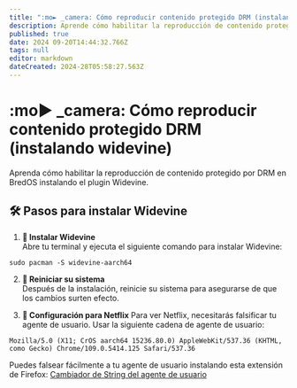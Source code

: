 ```yaml
---
title: ":mo► _camera: Cómo reproducir contenido protegido DRM (instalando widevine)"
description: Aprende cómo habilitar la reproducción de contenido protegido por DRM en BredOS instalando el plugin Widevine
published: true
date: 2024 09-20T14:44:32.766Z
tags: null
editor: markdown
dateCreated: 2024-28T05:58:27.563Z
---
```


# :mo► _camera: Cómo reproducir contenido protegido DRM (instalando widevine)

Aprenda cómo habilitar la reproducción de contenido protegido por DRM en BredOS instalando el plugin Widevine.

## 🛠️ Pasos para instalar Widevine

1. **🔧 Instalar Widevine**\
   Abre tu terminal y ejecuta el siguiente comando para instalar Widevine:

```
sudo pacman -S widevine-aarch64
```

2. **🔄 Reiniciar su sistema**\
   Después de la instalación, reinicie su sistema para asegurarse de que los cambios surten efecto.

3. **🍿 Configuración para Netflix**
   Para ver Netflix, necesitarás falsificar tu agente de usuario. Usar la siguiente cadena de agente de usuario:

```
Mozilla/5.0 (X11; CrOS aarch64 15236.80.0) AppleWebKit/537.36 (KHTML, como Gecko) Chrome/109.0.5414.125 Safari/537.36
```

Puedes falsear fácilmente a tu agente de usuario instalando esta extensión de Firefox: [Cambiador de String del agente de usuario](https://addons.mozilla.org/en-GB/firefox/addon/user-agent-string-switcher/)
